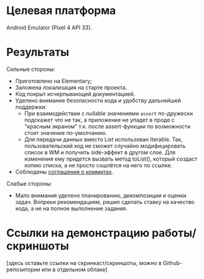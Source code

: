 # Целевая платформа

Android Emulator (Pixel 4 API 33).

# Результаты

Сильные стороны:
- Приготовлено на Elementary;
- Заложена локализация на старте проекта.
- Код покрыт исчерпывающей документацией.
- Уделено внимание безопасности кода и удобству дальнейшей поддержки:
  - При взаимодействии с nullable значениями `assert` по-дружески подскажет что не так, 
     а приложение не упадет в проде с "красным экраном" т.к. после assert-функции по возможности стоит значение по-умолчанию.
  - Для передачи данных вместо List использован Iterable. Так, пользовательский код не сможет случайно модифицировать 
     список в WM и получить side-эффект в другом слое. Для изменения ему придется вызвать метод toList(), который создаст 
     копию списка, а не просто сошлётся на него по ссылке.
- Соблюдены [соглашения о коммитах](https://www.conventionalcommits.org/ru/v1.0.0/).


Слабые стороны:
- Мало внимания уделено планированию, декомпозиции и оценки задач. Вопреки рекомендациям, решил сделать ставку 
на качество кода, а не на полное выполнение задания.

# Ссылки на демонстрацию работы/скриншоты

[здесь оставьте ссылки на скринкаст/скриншоты, можно в Github-репозитории или в отдельном облаке]